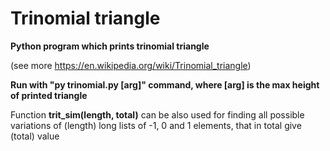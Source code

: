 # Trinomial triangle
**Python program which prints trinomial triangle**

(see more https://en.wikipedia.org/wiki/Trinomial_triangle)

**Run with "py trinomial.py [arg]" command, where [arg] is the max height of printed triangle**

Function **trit_sim(length, total)** can be also used for finding all possible variations of (length) long lists of -1, 0 and 1 elements, that in total give (total) value
<p align="center>
          <img src="https://wikimedia.org/api/rest_v1/media/math/render/svg/cc502b2cecdfb28fa8674bd32b3f1097ce6451be">
</p>
